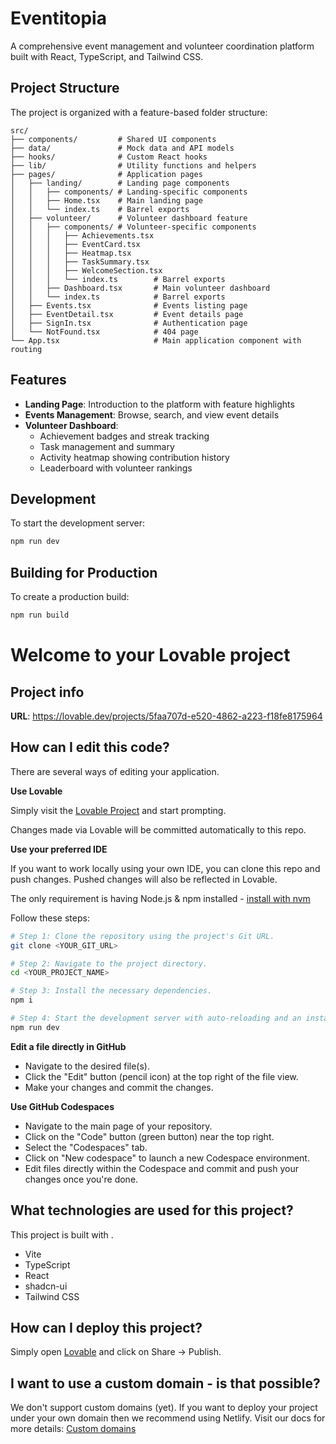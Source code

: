# Eventitopia

A comprehensive event management and volunteer coordination platform built with React, TypeScript, and Tailwind CSS.

## Project Structure

The project is organized with a feature-based folder structure:

```
src/
├── components/         # Shared UI components
├── data/               # Mock data and API models
├── hooks/              # Custom React hooks
├── lib/                # Utility functions and helpers
├── pages/              # Application pages
│   ├── landing/        # Landing page components
│   │   ├── components/ # Landing-specific components
│   │   ├── Home.tsx    # Main landing page
│   │   └── index.ts    # Barrel exports
│   ├── volunteer/      # Volunteer dashboard feature
│   │   ├── components/ # Volunteer-specific components
│   │   │   ├── Achievements.tsx
│   │   │   ├── EventCard.tsx
│   │   │   ├── Heatmap.tsx
│   │   │   ├── TaskSummary.tsx
│   │   │   ├── WelcomeSection.tsx
│   │   │   └── index.ts        # Barrel exports
│   │   ├── Dashboard.tsx       # Main volunteer dashboard
│   │   └── index.ts            # Barrel exports
│   ├── Events.tsx              # Events listing page
│   ├── EventDetail.tsx         # Event details page
│   ├── SignIn.tsx              # Authentication page
│   └── NotFound.tsx            # 404 page
└── App.tsx                     # Main application component with routing
```

## Features

- **Landing Page**: Introduction to the platform with feature highlights
- **Events Management**: Browse, search, and view event details
- **Volunteer Dashboard**:
  - Achievement badges and streak tracking
  - Task management and summary
  - Activity heatmap showing contribution history
  - Leaderboard with volunteer rankings

## Development

To start the development server:

```bash
npm run dev
```

## Building for Production

To create a production build:

```bash
npm run build
```

# Welcome to your Lovable project

## Project info

**URL**: https://lovable.dev/projects/5faa707d-e520-4862-a223-f18fe8175964

## How can I edit this code?

There are several ways of editing your application.

**Use Lovable**

Simply visit the [Lovable Project](https://lovable.dev/projects/5faa707d-e520-4862-a223-f18fe8175964) and start prompting.

Changes made via Lovable will be committed automatically to this repo.

**Use your preferred IDE**

If you want to work locally using your own IDE, you can clone this repo and push changes. Pushed changes will also be reflected in Lovable.

The only requirement is having Node.js & npm installed - [install with nvm](https://github.com/nvm-sh/nvm#installing-and-updating)

Follow these steps:

```sh
# Step 1: Clone the repository using the project's Git URL.
git clone <YOUR_GIT_URL>

# Step 2: Navigate to the project directory.
cd <YOUR_PROJECT_NAME>

# Step 3: Install the necessary dependencies.
npm i

# Step 4: Start the development server with auto-reloading and an instant preview.
npm run dev
```

**Edit a file directly in GitHub**

- Navigate to the desired file(s).
- Click the "Edit" button (pencil icon) at the top right of the file view.
- Make your changes and commit the changes.

**Use GitHub Codespaces**

- Navigate to the main page of your repository.
- Click on the "Code" button (green button) near the top right.
- Select the "Codespaces" tab.
- Click on "New codespace" to launch a new Codespace environment.
- Edit files directly within the Codespace and commit and push your changes once you're done.

## What technologies are used for this project?

This project is built with .

- Vite
- TypeScript
- React
- shadcn-ui
- Tailwind CSS

## How can I deploy this project?

Simply open [Lovable](https://lovable.dev/projects/5faa707d-e520-4862-a223-f18fe8175964) and click on Share -> Publish.

## I want to use a custom domain - is that possible?

We don't support custom domains (yet). If you want to deploy your project under your own domain then we recommend using Netlify. Visit our docs for more details: [Custom domains](https://docs.lovable.dev/tips-tricks/custom-domain/)
